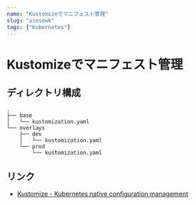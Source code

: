 ```yaml
---
name: "Kustomizeでマニフェスト管理"
slug: "aiesewk"
tags: ["Kubernetes"]
---
```


# Kustomizeでマニフェスト管理

## ディレクトリ構成

```
.
├── base
│   └── kustomization.yaml
└── overlays
    ├── dev
    │   └── kustomization.yaml
    └── prod
        └── kustomization.yaml
```

## リンク

- [Kustomize - Kubernetes native configuration management](https://kustomize.io/)